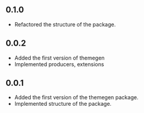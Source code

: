 ## 0.1.0

- Refactored the structure of the package.

## 0.0.2

- Added the first version of themegen
- Implemented producers, extensions

## 0.0.1

- Added the first version of the themegen package.
- Implemented structure of the package.
